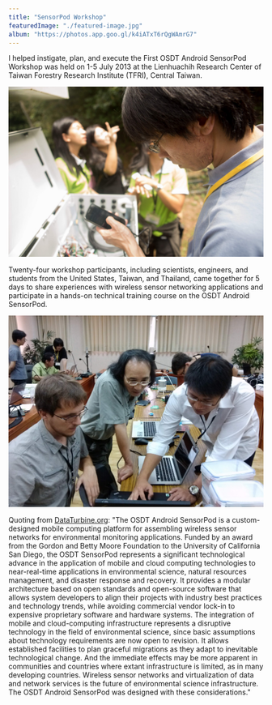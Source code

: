 ```yaml
---
title: "SensorPod Workshop"
featuredImage: "./featured-image.jpg"
album: "https://photos.app.goo.gl/k4iATxT6rQgWAmrG7"
---
```


I helped instigate, plan, and execute the First OSDT Android SensorPod Workshop was held on 1-5 July 2013 at the Lienhuachih Research Center of Taiwan Forestry Research Institute (TFRI), Central Taiwan.


<div class="img-left"><img src="pod.jpg" alt="SensorPod deployed at TFRI"></div>


Twenty-four workshop participants, including scientists, engineers, and students from the United States, Taiwan, and Thailand, came together for 5 days to share experiences with wireless sensor networking applications and participate in a hands-on technical training course on the OSDT Android SensorPod.

<div class="img-right"><img src="work.jpg" alt="Working at the Workshop"></div>


Quoting from [DataTurbine.org](http://dataturbine.org):
"The OSDT Android SensorPod is a custom-designed mobile computing platform for assembling wireless sensor networks for environmental monitoring applications.  Funded by an award from the Gordon and Betty Moore Foundation to the University of California San Diego, the OSDT SensorPod represents a significant technological advance in the application of mobile and cloud computing technologies to near-real-time applications in environmental science, natural resources management, and disaster response and recovery.  It provides a modular architecture based on open standards and open-source software that allows system developers to align their projects with industry best practices and technology trends, while avoiding commercial vendor lock-in to expensive proprietary software and hardware systems.  The integration of mobile and cloud-computing infrastructure represents a disruptive technology in the field of environmental science, since basic assumptions about technology requirements are now open to revision.  It allows established facilities to plan graceful migrations as they adapt to inevitable technological change.  And the immediate effects may be more apparent in communities and countries where extant infrastructure is limited, as in many developing countries.  Wireless sensor networks and virtualization of data and network services is the future of environmental science infrastructure.  The OSDT Android SensorPod was designed with these considerations."


